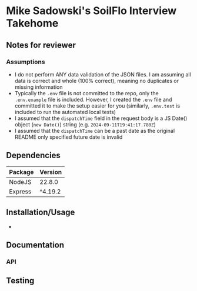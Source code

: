 # Mike Sadowski's SoilFlo Interview Takehome

## Notes for reviewer
### Assumptions
- I do not perform ANY data validation of the JSON files. I am assuming all data is correct and whole (100% correct), meaning no duplicates or missing information
- Typically the `.env` file is not committed to the repo, only the `.env.example` file is included. However, I created the `.env` file and committed it to make the setup easier for you (similarly, `.env.test` is included to run the automated local tests)
- I assumed that the `dispatchTime` field in the request body is a JS Date() object (`new Date()`) string (e.g. `2024-09-11T19:41:17.780Z`)
- I assumed that the `dispatchTime` can be a past date as the original README only specified future date is invalid

## Dependencies
| Package | Version |
|---|---|
| NodeJS | 22.8.0 |
| Express | ^4.19.2 |

## Installation/Usage
-

## Documentation
### API

## Testing
